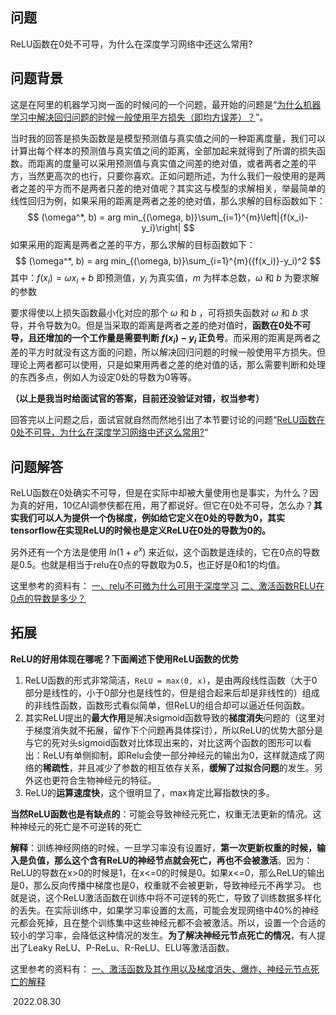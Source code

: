 ## 问题

ReLU函数在0处不可导，为什么在深度学习网络中还这么常用?

## 问题背景

这是在阿里的机器学习岗一面的时候问的一个问题，最开始的问题是“<u>为什么机器学习中解决回归问题的时候一般使用平方损失（即均方误差）？</u>”。

当时我的回答是损失函数是是模型预测值与真实值之间的一种距离度量，我们可以计算出每个样本的预测值与真实值之间的距离，全部加起来就得到了所谓的损失函数。而距离的度量可以采用预测值与真实值之间差的绝对值，或者两者之差的平方，当然更高次的也行，只要你喜欢。正如问题所述，为什么我们一般使用的是两者之差的平方而不是两者只差的绝对值呢？其实这与模型的求解相关，举最简单的线性回归为例，如果采用的距离是两者之差的绝对值，那么求解的目标函数如下：
$$
(\omega^*, b) = arg min_{(\omega, b)}\sum_{i=1}^{m}\left|{f(x_i)-y_i}\right|
$$
如果采用的距离是两者之差的平方，那么求解的目标函数如下：
$$
(\omega^*, b) = arg min_{(\omega, b)}\sum_{i=1}^{m}({f(x_i)}-y_i)^2
$$
其中：$f(x_i) = \omega x_i + b$ 即预测值，$y_i$ 为真实值，$m$ 为样本总数，$\omega$ 和 $b$ 为要求解的参数

要求得使以上损失函数最小化对应的那个 $\omega$ 和 $b$ ，可将损失函数对 $\omega$ 和 $b$ 求导，并令导数为0。但是当采取的距离是两者之差的绝对值时，**函数在0处不可导，且还增加的一个工作量是需要判断 $f(x_i)-y_i$ 正负号**。而采用的距离是两者之差的平方时就没有这方面的问题，所以解决回归问题的时候一般使用平方损失。但理论上两者都可以使用，只是如果用两者之差的绝对值的话，那么需要判断和处理的东西多点，例如人为设定0处的导数为0等等。

**（以上是我当时给面试官的答案，目前还没验证对错，权当参考）**

回答完以上问题之后，面试官就自然而然地引出了本节要讨论的问题“<u>ReLU函数在0处不可导，为什么在深度学习网络中还这么常用?</u>“

## 问题解答

ReLU函数在0处确实不可导，但是在实际中却被大量使用也是事实，为什么？因为真的好用，10亿AI调参侠都在用，用了都说好。但它在0处不可导，怎么办？**其实我们可以人为提供一个伪梯度，例如给它定义在0处的导数为0，其实tensorflow在实现ReLU的时候也是定义ReLU在0处的导数为0的。**

另外还有一个方法是使用 $ln(1+e^x)$ 来近似，这个函数是连续的，它在0点的导数是0.5。也就是相当于relu在0点的导数取为0.5，也正好是0和1的均值。

这里参考的资料有：
[一、relu不可微为什么可用于深度学习](https://blog.csdn.net/ningyanggege/article/details/82493023)
[二、激活函数RELU在0点的导数是多少？](http://sofasofa.io/forum_main_post.php?postid=1003784)

## 拓展

**ReLU的好用体现在哪呢？下面阐述下使用ReLU函数的优势**

1. ReLU函数的形式非常简洁，`ReLU = max(0, x)`，是由两段线性函数（大于0部分是线性的，小于0部分也是线性的，但是组合起来后却是非线性的）组成的非线性函数，函数形式看似简单，但ReLU的组合却可以逼近任何函数。
2. 其实ReLU提出的**最大作用**是解决sigmoid函数导致的**梯度消失**问题的（这里对于梯度消失就不拓展，留作下个问题再具体探讨），所以ReLU的优势大部分是与它的死对头sigmoid函数对比体现出来的，对比这两个函数的图形可以看出：ReLU有单侧抑制，即Relu会使一部分神经元的输出为0，这样就造成了网络的**稀疏性**，并且减少了参数的相互依存关系，**缓解了过拟合问题**的发生。另外这也更符合生物神经元的特征。
3. ReLU的**运算速度快**，这个很明显了，max肯定比幂指数快的多。



**当然ReLU函数也是有缺点的**：可能会导致神经元死亡，权重无法更新的情况。这种神经元的死亡是不可逆转的死亡

**解释**：训练神经网络的时候，一旦学习率没有设置好，**第一次更新权重的时候，输入是负值，那么这个含有ReLU的神经节点就会死亡，再也不会被激活**。因为：ReLU的导数在x>0的时候是1，在x<=0的时候是0。如果x<=0，那么ReLU的输出是0，那么反向传播中梯度也是0，权重就不会被更新，导致神经元不再学习。 
 也就是说，这个ReLU激活函数在训练中将不可逆转的死亡，导致了训练数据多样化的丢失。在实际训练中，如果学习率设置的太高，可能会发现网络中40%的神经元都会死掉，且在整个训练集中这些神经元都不会被激活。所以，设置一个合适的较小的学习率，会降低这种情况的发生。**为了解决神经元节点死亡的情况**，有人提出了Leaky ReLU、P-ReLu、R-ReLU、ELU等激活函数。

这里参考的资料有：
[一、激活函数及其作用以及梯度消失、爆炸、神经元节点死亡的解释](https://blog.csdn.net/qq_17130909/article/details/80582226)


​                                                                                                                                                                             2022.08.30

